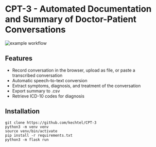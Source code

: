 # CPT-3 - Automated Documentation and Summary of Doctor-Patient Conversations

![example workflow](https://github.com/kechtel/CPT-3/actions/workflows/main.yml/badge.svg)

## Features

- Record conversation in the browser, upload as file, or paste a transcribed conversation
- Automatic speech-to-text conversion
- Extract symptoms, diagnosis, and treatment of the conversation
- Export summary to .csv
- Retrieve ICD-10 codes for diagnosis


## Installation

```
git clone https://github.com/kechtel/CPT-3
python3 -m venv venv
source venv/bin/activate
pip install -r requirements.txt
python3 -m flask run
```
